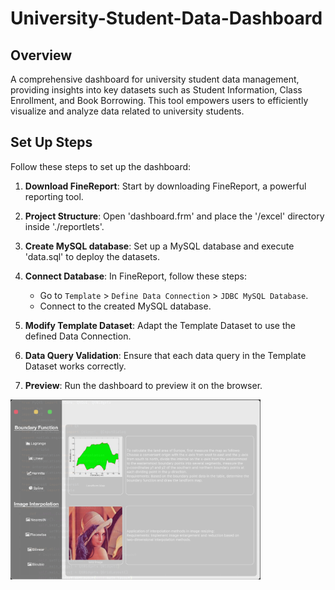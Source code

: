 # University-Student-Data-Dashboard

## Overview

A comprehensive dashboard for university student data management, providing insights into key datasets such as Student Information, Class Enrollment, and Book Borrowing. This tool empowers users to efficiently visualize and analyze data related to university students.

## Set Up Steps

Follow these steps to set up the dashboard:

1. **Download FineReport**: Start by downloading FineReport, a powerful reporting tool.

2. **Project Structure**: Open 'dashboard.frm' and place the '/excel' directory inside './reportlets'.

3. **Create MySQL database**: Set up a MySQL database and execute 'data.sql' to deploy the datasets.

4. **Connect Database**: In FineReport, follow these steps:
    - Go to `Template` > `Define Data Connection` > `JDBC MySQL Database`.
    - Connect to the created MySQL database.

5. **Modify Template Dataset**: Adapt the Template Dataset to use the defined Data Connection.

6. **Data Query Validation**: Ensure that each data query in the Template Dataset works correctly.

7. **Preview**: Run the dashboard to preview it on the browser.
 <img src="https://github.com/YutongGGG/Line-and-Image-Interpolations/blob/main/demo.jpg" alt="demo" width="400"/>
 
